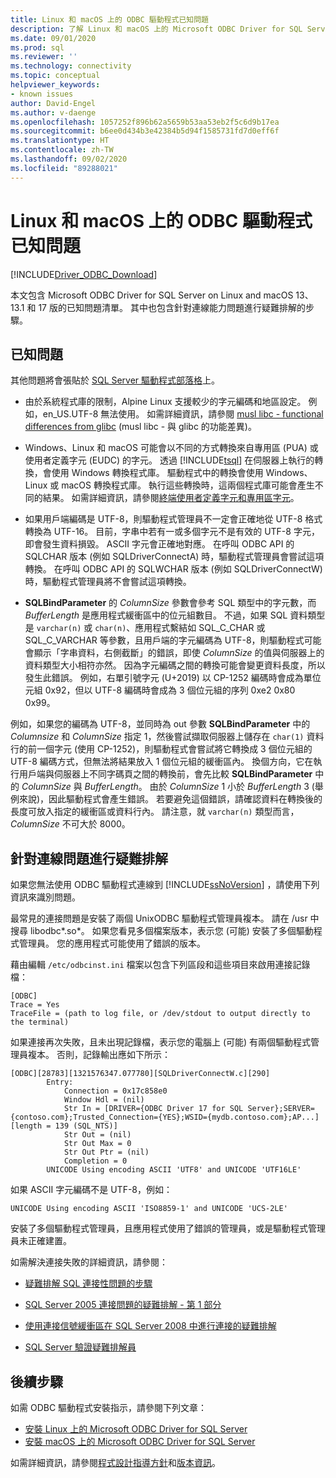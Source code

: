 ```yaml
---
title: Linux 和 macOS 上的 ODBC 驅動程式已知問題
description: 了解 Linux 和 macOS 上的 Microsoft ODBC Driver for SQL Server 已知問題，以及連線問題的疑難排解步驟。
ms.date: 09/01/2020
ms.prod: sql
ms.reviewer: ''
ms.technology: connectivity
ms.topic: conceptual
helpviewer_keywords:
- known issues
author: David-Engel
ms.author: v-daenge
ms.openlocfilehash: 1057252f896b62a5659b53aa53eb2f5c6d9b17ea
ms.sourcegitcommit: b6ee0d434b3e42384b5d94f1585731fd7d0eff6f
ms.translationtype: HT
ms.contentlocale: zh-TW
ms.lasthandoff: 09/02/2020
ms.locfileid: "89288021"
---
```

# <a name="known-issues-for-the-odbc-driver-on-linux-and-macos"></a>Linux 和 macOS 上的 ODBC 驅動程式已知問題

[!INCLUDE[Driver_ODBC_Download](../../../includes/driver_odbc_download.md)]

本文包含 Microsoft ODBC Driver for SQL Server on Linux and macOS 13、13.1 和 17 版的已知問題清單。 其中也包含針對連線能力問題進行疑難排解的步驟。

## <a name="known-issues"></a>已知問題

其他問題將會張貼於 [SQL Server 驅動程式部落格](https://techcommunity.microsoft.com/t5/SQL-Server/bg-p/SQLServer/label-name/SQLServerDrivers)上。  

- 由於系統程式庫的限制，Alpine Linux 支援較少的字元編碼和地區設定。 例如，en_US.UTF-8 無法使用。 如需詳細資訊，請參閱 [musl libc - functional differences from glibc](https://wiki.musl-libc.org/functional-differences-from-glibc.html) (musl libc - 與 glibc 的功能差異)。

- Windows、Linux 和 macOS 可能會以不同的方式轉換來自專用區 (PUA) 或使用者定義字元 (EUDC) 的字元。 透過 [!INCLUDE[tsql](../../../includes/tsql-md.md)] 在伺服器上執行的轉換，會使用 Windows 轉換程式庫。 驅動程式中的轉換會使用 Windows、Linux 或 macOS 轉換程式庫。 執行這些轉換時，這兩個程式庫可能會產生不同的結果。 如需詳細資訊，請參閱[終端使用者定義字元和專用區字元](/windows/desktop/Intl/end-user-defined-characters)。

- 如果用戶端編碼是 UTF-8，則驅動程式管理員不一定會正確地從 UTF-8 格式轉換為 UTF-16。 目前，字串中若有一或多個字元不是有效的 UTF-8 字元，即會發生資料損毀。 ASCII 字元會正確地對應。 在呼叫 ODBC API 的 SQLCHAR 版本 (例如 SQLDriverConnectA) 時，驅動程式管理員會嘗試這項轉換。 在呼叫 ODBC API 的 SQLWCHAR 版本 (例如 SQLDriverConnectW) 時，驅動程式管理員將不會嘗試這項轉換。  

- **SQLBindParameter** 的 *ColumnSize* 參數會參考 SQL 類型中的字元數，而 *BufferLength* 是應用程式緩衝區中的位元組數目。 不過，如果 SQL 資料類型是 `varchar(n)` 或 `char(n)`、應用程式繫結如 SQL_C_CHAR 或 SQL_C_VARCHAR 等參數，且用戶端的字元編碼為 UTF-8，則驅動程式可能會顯示「字串資料，右側截斷」的錯誤，即使 *ColumnSize* 的值與伺服器上的資料類型大小相符亦然。 因為字元編碼之間的轉換可能會變更資料長度，所以發生此錯誤。 例如，右單引號字元 (U+2019) 以 CP-1252 編碼時會成為單位元組 0x92，但以 UTF-8 編碼時會成為 3 個位元組的序列 0xe2 0x80 0x99。

例如，如果您的編碼為 UTF-8，並同時為 out 參數 **SQLBindParameter** 中的 *Columnsize* 和 *ColumnSize* 指定 1，然後嘗試擷取伺服器上儲存在 `char(1)` 資料行的前一個字元 (使用 CP-1252)，則驅動程式會嘗試將它轉換成 3 個位元組的 UTF-8 編碼方式，但無法將結果放入 1 個位元組的緩衝區內。 換個方向，它在執行用戶端與伺服器上不同字碼頁之間的轉換前，會先比較 **SQLBindParameter** 中的 *ColumnSize* 與 *BufferLength*。 由於 *ColumnSize* 1 小於 *BufferLength* 3 (舉例來說)，因此驅動程式會產生錯誤。 若要避免這個錯誤，請確認資料在轉換後的長度可放入指定的緩衝區或資料行內。 請注意，就 `varchar(n)` 類型而言，*ColumnSize* 不可大於 8000。

## <a name="troubleshooting-connection-problems"></a><a id="connectivity"></a> 針對連線問題進行疑難排解  

如果您無法使用 ODBC 驅動程式連線到 [!INCLUDE[ssNoVersion](../../../includes/ssnoversion-md.md)] ，請使用下列資訊來識別問題。  
  
最常見的連接問題是安裝了兩個 UnixODBC 驅動程式管理員複本。 請在 /usr 中搜尋 libodbc\*.so\*。 如果您看見多個檔案版本，表示您 (可能) 安裝了多個驅動程式管理員。 您的應用程式可能使用了錯誤的版本。
  
藉由編輯 `/etc/odbcinst.ini` 檔案以包含下列區段和這些項目來啟用連接記錄檔：

```
[ODBC]
Trace = Yes
TraceFile = (path to log file, or /dev/stdout to output directly to the terminal)
```  
  
如果連接再次失敗，且未出現記錄檔，表示您的電腦上 (可能) 有兩個驅動程式管理員複本。 否則，記錄輸出應如下所示：  
  
```
[ODBC][28783][1321576347.077780][SQLDriverConnectW.c][290]  
        Entry:  
            Connection = 0x17c858e0  
            Window Hdl = (nil)  
            Str In = [DRIVER={ODBC Driver 17 for SQL Server};SERVER={contoso.com};Trusted_Connection={YES};WSID={mydb.contoso.com};AP...][length = 139 (SQL_NTS)]  
            Str Out = (nil)  
            Str Out Max = 0  
            Str Out Ptr = (nil)  
            Completion = 0  
        UNICODE Using encoding ASCII 'UTF8' and UNICODE 'UTF16LE'  
```  
  
如果 ASCII 字元編碼不是 UTF-8，例如： 
  
```
UNICODE Using encoding ASCII 'ISO8859-1' and UNICODE 'UCS-2LE'  
```  
  
安裝了多個驅動程式管理員，且應用程式使用了錯誤的管理員，或是驅動程式管理員未正確建置。  
  
如需解決連接失敗的詳細資訊，請參閱：  

- [疑難排解 SQL 連接性問題的步驟](https://docs.microsoft.com/archive/blogs/sql_protocols/steps-to-troubleshoot-sql-connectivity-issues)  
  
- [SQL Server 2005 連接問題的疑難排解 - 第 1 部分](https://techcommunity.microsoft.com/t5/sql-server/sql-server-2005-connectivity-issue-troubleshoot-part-i/ba-p/383034)  
  
- [使用連接信號緩衝區在 SQL Server 2008 中進行連接的疑難排解](https://techcommunity.microsoft.com/t5/sql-server/connectivity-troubleshooting-in-sql-server-2008-with-the/ba-p/383393)  
  
- [SQL Server 驗證疑難排解員](/archive/blogs/sqlsecurity/sql-server-authentication-troubleshooter)  

## <a name="next-steps"></a>後續步驟

如需 ODBC 驅動程式安裝指示，請參閱下列文章：

- [安裝 Linux 上的 Microsoft ODBC Driver for SQL Server](installing-the-microsoft-odbc-driver-for-sql-server.md)
- [安裝 macOS 上的 Microsoft ODBC Driver for SQL Server](install-microsoft-odbc-driver-sql-server-macos.md)

如需詳細資訊，請參閱[程式設計指導方針](programming-guidelines.md)和[版本資訊](release-notes-odbc-sql-server-linux-mac.md)。  
